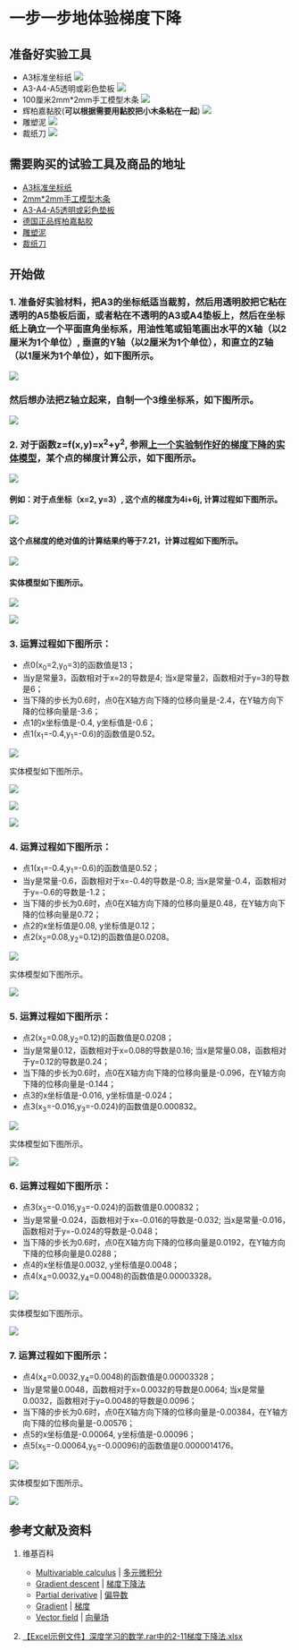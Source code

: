 # 一步一步地体验梯度下降

## 准备好实验工具

- A3标准坐标纸
![](/images/微分/多元函数微分/梯度和梯度下降的方法/一步一步地体验梯度下降/A3标准坐标纸.jpg)
- A3-A4-A5透明或彩色垫板
![](/images/微分/多元函数微分/梯度和梯度下降的方法/一步一步地体验梯度下降/A3-A4-A5透明或彩色垫板.jpg)
- 100厘米2mm*2mm手工模型木条
![](/images/微分/多元函数微分/梯度和梯度下降的方法/一步一步地体验梯度下降/2mm手工模型木条.jpg)
- 辉柏嘉黏胶(**可以根据需要用黏胶把小木条粘在一起**)
![](/images/微分/多元函数微分/梯度和梯度下降的方法/一步一步地体验梯度下降/辉柏嘉黏胶.jpg)
- 雕塑泥
![](/images/微分/多元函数微分/梯度和梯度下降的方法/一步一步地体验梯度下降/雕塑泥.jpg)
- 裁纸刀
![](/images/微分/多元函数微分/梯度和梯度下降的方法/一步一步地体验梯度下降/裁纸刀.jpg)


## 需要购买的试验工具及商品的地址

- [A3标准坐标纸](https://detail.tmall.com/item.htm?id=27142292922&ali_refid=A3_430583_1006:1105863285:N:dZ%20MV6sJ%20YlXqxaoC1QlJw==:77285e2bbcb0cebf9d00068f21bd840f&ali_trackid=1_77285e2bbcb0cebf9d00068f21bd840f&spm=a230r.1.14.1&skuId=3165771512170)
- [2mm*2mm手工模型木条](https://item.taobao.com/item.htm?spm=a1z09.2.0.0.7f642e8dJTGJWM&id=543446811425&_u=3c6ncud14e3)
- [A3-A4-A5透明或彩色垫板](https://detail.tmall.com/item.htm?id=572373987578&spm=a1z09.2.0.0.7f642e8dJTGJWM&_u=3c6ncud6913&skuId=3884138486259)
- [德国正品辉柏嘉黏胶](https://detail.tmall.com/item.htm?id=578158176708&spm=a1z09.2.0.0.7f642e8dJTGJWM&_u=3c6ncudc3bc&skuId=3997768894943)
- [雕塑泥](https://item.taobao.com/item.htm?spm=a230r.1.14.16.1c8354f4Ig6vLs&id=595424471145&ns=1&abbucket=9#detail)
- [裁纸刀](https://detail.tmall.com/item.htm?spm=a230r.1.14.79.1e012168BY0hrV&id=525626246187&ns=1&abbucket=9&skuId=4023711373509)

## 开始做

### 1. 准备好实验材料，把A3的坐标纸适当裁剪，然后用透明胶把它粘在透明的A5垫板后面，或者粘在不透明的A3或A4垫板上，然后在坐标纸上确立一个平面直角坐标系，用油性笔或铅笔画出水平的X轴（以2厘米为1个单位）, 垂直的Y轴（以2厘米为1个单位），和直立的Z轴（以1厘米为1个单位），如下图所示。

![](/images/微分/多元函数微分/梯度和梯度下降的方法/一步一步地体验梯度下降/1a1.jpg)

### 然后想办法把Z轴立起来，自制一个3维坐标系，如下图所示。

![](/images/微分/多元函数微分/梯度和梯度下降的方法/一步一步地体验梯度下降/1a2.jpg)

### 2. 对于函数z=f(x,y)=x<sup>2</sup>+y<sup>2</sup>, 参照[上一个实验制作好的梯度下降的实体模型](https://github.com/quanbinn/Learn-Mathematical-Olympiad-The-Interactive-Way/blob/master/chapters/%E5%BE%AE%E5%88%86/%E5%88%B6%E4%BD%9C%E6%A2%AF%E5%BA%A6%E4%B8%8B%E9%99%8D%E5%AE%9E%E9%AA%8C%E7%9A%84%E5%AE%9E%E4%BD%93%E6%A8%A1%E5%9E%8B.md)，某个点的梯度计算公示，如下图所示。

![](/images/微分/多元函数微分/梯度和梯度下降的方法/一步一步地体验梯度下降/2a1.jpg)

#### 例如：对于点坐标（x=2, y=3）, 这个点的梯度为4i+6j, 计算过程如下图所示。

![](/images/微分/多元函数微分/梯度和梯度下降的方法/一步一步地体验梯度下降/2a2.jpg)

#### 这个点梯度的绝对值的计算结果约等于7.21，计算过程如下图所示。

![](/images/微分/多元函数微分/梯度和梯度下降的方法/一步一步地体验梯度下降/2a2-2.jpg)

#### 实体模型如下图所示。

![](/images/微分/多元函数微分/梯度和梯度下降的方法/一步一步地体验梯度下降/2a3.jpg)

![](/images/微分/多元函数微分/梯度和梯度下降的方法/一步一步地体验梯度下降/2a4.jpg)

### 3. 运算过程如下图所示：
- 点0(x<sub>0</sub>=2,y<sub>0</sub>=3)的函数值是13；
- 当y是常量3，函数相对于x=2的导数是4; 当x是常量2，函数相对于y=3的导数是6；
- 当下降的步长为0.6时，点0在X轴方向下降的位移向量是-2.4，在Y轴方向下降的位移向量是-3.6；
- 点1的x坐标值是-0.4, y坐标值是-0.6；
- 点1(x<sub>1</sub>=-0.4,y<sub>1</sub>=-0.6)的函数值是0.52。

![](/images/微分/多元函数微分/梯度和梯度下降的方法/一步一步地体验梯度下降/3a1.jpg)

实体模型如下图所示。

![](/images/微分/多元函数微分/梯度和梯度下降的方法/一步一步地体验梯度下降/3a2.jpg)

![](/images/微分/多元函数微分/梯度和梯度下降的方法/一步一步地体验梯度下降/3a3.jpg)

![](/images/微分/多元函数微分/梯度和梯度下降的方法/一步一步地体验梯度下降/3a4.jpg)

### 4. 运算过程如下图所示：
- 点1(x<sub>1</sub>=-0.4,y<sub>1</sub>=-0.6)的函数值是0.52；
- 当y是常量-0.6，函数相对于x=-0.4的导数是-0.8; 当x是常量-0.4，函数相对于y=-0.6的导数是-1.2；
- 当下降的步长为0.6时，点0在X轴方向下降的位移向量是0.48，在Y轴方向下降的位移向量是0.72；
- 点2的x坐标值是0.08, y坐标值是0.12；
- 点2(x<sub>2</sub>=0.08,y<sub>2</sub>=0.12)的函数值是0.0208。

![](/images/微分/多元函数微分/梯度和梯度下降的方法/一步一步地体验梯度下降/4a1.jpg)

实体模型如下图所示。

![](/images/微分/多元函数微分/梯度和梯度下降的方法/一步一步地体验梯度下降/4a2.jpg)

### 5. 运算过程如下图所示：
- 点2(x<sub>2</sub>=0.08,y<sub>2</sub>=0.12)的函数值是0.0208；
- 当y是常量0.12，函数相对于x=0.08的导数是0.16; 当x是常量0.08，函数相对于y=0.12的导数是0.24；
- 当下降的步长为0.6时，点0在X轴方向下降的位移向量是-0.096，在Y轴方向下降的位移向量是-0.144；
- 点3的x坐标值是-0.016, y坐标值是-0.024；
- 点3(x<sub>3</sub>=-0.016,y<sub>3</sub>=-0.024)的函数值是0.000832。

![](/images/微分/多元函数微分/梯度和梯度下降的方法/一步一步地体验梯度下降/5a1.jpg)

实体模型如下图所示。

![](/images/微分/多元函数微分/梯度和梯度下降的方法/一步一步地体验梯度下降/5a2.jpg)

### 6. 运算过程如下图所示：
- 点3(x<sub>3</sub>=-0.016,y<sub>3</sub>=-0.024)的函数值是0.000832；
- 当y是常量-0.024，函数相对于x=-0.016的导数是-0.032; 当x是常量-0.016，函数相对于y=-0.024的导数是-0.048；
- 当下降的步长为0.6时，点0在X轴方向下降的位移向量是0.0192，在Y轴方向下降的位移向量是0.0288；
- 点4的x坐标值是0.0032, y坐标值是0.0048；
- 点4(x<sub>4</sub>=0.0032,y<sub>4</sub>=0.0048)的函数值是0.00003328。

![](/images/微分/多元函数微分/梯度和梯度下降的方法/一步一步地体验梯度下降/6a1.jpg)

实体模型如下图所示。

![](/images/微分/多元函数微分/梯度和梯度下降的方法/一步一步地体验梯度下降/6a2.jpg)

### 7. 运算过程如下图所示：
- 点4(x<sub>4</sub>=0.0032,y<sub>4</sub>=0.0048)的函数值是0.00003328；
- 当y是常量0.0048，函数相对于x=0.0032的导数是0.0064; 当x是常量0.0032，函数相对于y=0.0048的导数是0.0096；
- 当下降的步长为0.6时，点0在X轴方向下降的位移向量是-0.00384，在Y轴方向下降的位移向量是-0.00576；
- 点5的x坐标值是-0.00064, y坐标值是-0.00096；
- 点5(x<sub>5</sub>=-0.00064,y<sub>5</sub>=-0.00096)的函数值是0.0000014176。

![](/images/微分/多元函数微分/梯度和梯度下降的方法/一步一步地体验梯度下降/7a1.jpg)

实体模型如下图所示。

![](/images/微分/多元函数微分/梯度和梯度下降的方法/一步一步地体验梯度下降/7a2.jpg)

## 参考文献及资料

1. 维基百科
	- [Multivariable calculus](https://en.wikipedia.org/wiki/Multivariable_calculus) | [多元微积分](https://zh.wikipedia.org/wiki/多元微积分)  
	- [Gradient descent](https://en.wikipedia.org/wiki/Gradient_descent) | [梯度下降法](https://zh.wikipedia.org/wiki/梯度下降法)  
	- [Partial derivative](https://en.wikipedia.org/wiki/Partial_derivative) | [偏导数](https://zh.wikipedia.org/wiki/偏导数)  
	- [Gradient](https://en.wikipedia.org/wiki/Gradient) | [梯度](https://zh.wikipedia.org/wiki/梯度)  
	- [Vector field](https://en.wikipedia.org/wiki/Vector_field) | [向量场](https://zh.wikipedia.org/wiki/向量场)  

2. [【Excel示例文件】深度学习的数学.rar中的2-11梯度下降法.xlsx](http://www.ituring.com.cn/book/2593)


